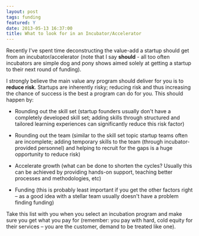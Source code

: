```yaml
---
layout: post
tags: funding
featured: Y
date: 2013-05-13 16:37:00
title: What to look for in an Incubator/Accelerator
---
```

Recently I've spent time deconstructing the value-add a startup should get from an incubator/accelerator (note that I say **should** - all too often incubators are simple dog and pony shows aimed solely at getting a startup to their next round of funding).

I strongly believe the main value any program should deliver for you is to **reduce risk**. Startups are inherently risky; reducing risk and thus increasing the chance of success is the best a program can do for you. This should happen by:

- Rounding out the skill set (startup founders usually don't have a completely developed skill set; adding skills through structured and tailored learning experiences can significantly reduce this risk factor)

- Rounding out the team (similar to the skill set topic startup teams often are incomplete; adding temporary skills to the team (through incubator-provided personnel) and helping to recruit for the gaps is a huge opportunity to reduce risk)

- Accelerate growth (what can be done to shorten the cycles? Usually this can be achieved by providing hands-on support, teaching better processes and methodologies, etc)

- Funding (this is probably least important if you get the other factors right – as a good idea with a stellar team usually doesn't have a problem finding funding)

Take this list with you when you select an incubation program and make sure you get what you pay for (remember: you pay with hard, cold equity for their services – you are the customer, demand to be treated like one).